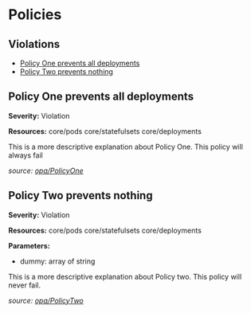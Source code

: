 # Policies

## Violations

* [Policy One prevents all deployments](#policy-one-prevents-all-deployments)
* [Policy Two prevents nothing](#policy-two-prevents-nothing)

## Policy One prevents all deployments

**Severity:** Violation

**Resources:** core/pods core/statefulsets core/deployments

This is a more descriptive explanation about
Policy One. This policy will always fail


_source: [opa/PolicyOne](opa/PolicyOne)_

## Policy Two prevents nothing

**Severity:** Violation

**Resources:** core/pods core/statefulsets core/deployments

**Parameters:**

* dummy: array of string


This is a more descriptive explanation about
Policy two. This policy will never fail.


_source: [opa/PolicyTwo](opa/PolicyTwo)_
